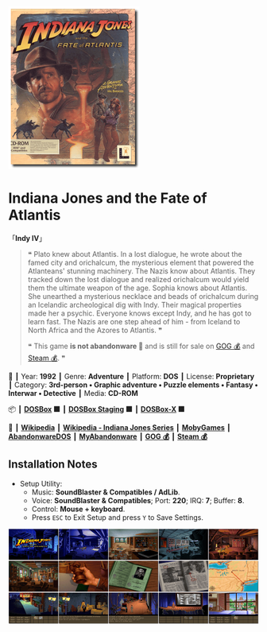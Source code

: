 ![](Thumbnail.png "application-thumbnail")

# Indiana Jones and the Fate of Atlantis

「**Indy IV**」

> ❝ Plato knew about Atlantis. In a lost dialogue, he wrote about the famed city and orichalcum, the mysterious element that powered the Atlanteans' stunning machinery. The Nazis know about Atlantis. They tracked down the lost dialogue and realized orichalcum would yield them the ultimate weapon of the age. Sophia knows about Atlantis. She unearthed a mysterious necklace and beads of orichalcum during an Icelandic archeological dig with Indy. Their magical properties made her a psychic. Everyone knows except Indy, and he has got to learn fast. The Nazis are one step ahead of him - from Iceland to North Africa and the Azores to Atlantis. ❞
>
> ❝ This game **is not abandonware 🚫** and is still for sale on [GOG 💰](https://www.gog.com/en/game/indiana_jones_and_the_fate_of_atlantis) and [Steam 💰](https://store.steampowered.com/app/6010/Indiana_Jones_and_the_Fate_of_Atlantis/). ❞
>

📌 ┃ Year: **1992** ┃ Genre: **Adventure** ┃ Platform: **DOS** ┃ License: **Proprietary** ┃ Category: **3rd-person • Graphic adventure • Puzzle elements • Fantasy • Interwar • Detective** ┃ Media: **CD-ROM** 

📦 ┃ **[DOSBox](https://www.dosbox.com/) 🟩** ┃ **[DOSBox Staging](https://dosbox-staging.github.io/) 🟩** ┃ **[DOSBox-X](https://dosbox-x.com/) 🟩** 

📎 ┃ **[Wikipedia](https://en.wikipedia.org/wiki/Indiana_Jones_and_the_Fate_of_Atlantis)** ┃ **[Wikipedia - Indiana Jones Series](https://en.wikipedia.org/wiki/Indiana_Jones#Video_games)** ┃ **[MobyGames](https://www.mobygames.com/game/316/indiana-jones-and-the-fate-of-atlantis/)** ┃ **[AbandonwareDOS](https://www.abandonwaredos.com/abandonware-game.php?abandonware=Indiana+Jones+and+the+Fate+of+Atlantis&gid=1180)** ┃ **[MyAbandonware](https://www.myabandonware.com/game/indiana-jones-and-the-fate-of-atlantis-1to)** ┃ **[GOG 💰](https://www.gog.com/en/game/indiana_jones_and_the_fate_of_atlantis)** ┃ **[Steam 💰](https://store.steampowered.com/app/6010/Indiana_Jones_and_the_Fate_of_Atlantis/)** 

## Installation Notes
- Setup Utility:
  - Music: **SoundBlaster & Compatibles / AdLib**.
  - Voice: **SoundBlaster & Compatibles**; Port: **220**; IRQ: **7**; Buffer: **8**.
  - Control: **Mouse + keyboard**.
  - Press `ESC` to Exit Setup and press `Y` to Save Settings.

![](Montage.png "Indiana Jones and the Fate of Atlantis")


